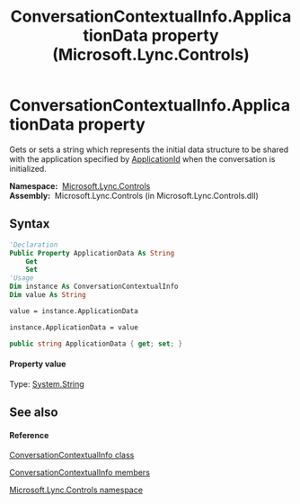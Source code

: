 ﻿---
title: ConversationContextualInfo.ApplicationData property  (Microsoft.Lync.Controls)
TOCTitle: 'ApplicationData property '
ms:assetid: P:Microsoft.Lync.Controls.ConversationContextualInfo.ApplicationData_DI_3_UC_OCS14MrefLyncWPF
ms:mtpsurl: https://msdn.microsoft.com/en-us/library/microsoft.lync.controls.conversationcontextualinfo.applicationdata_di_3_uc_ocs14mreflyncwpf(v=office.15)
ms:contentKeyID: 48599694
ms.date: 07/28/2014
mtps_version: v=office.15
f1_keywords:
- Microsoft.Lync.Controls.ConversationContextualInfo.ApplicationData
dev_langs:
- CSharp
- JScript
- VB
- other
---

# ConversationContextualInfo.ApplicationData property

Gets or sets a string which represents the initial data structure to be shared with the application specified by [ApplicationId](conversationcontextualinfo-applicationid-property-microsoft-lync-controls_1.md) when the conversation is initialized.

**Namespace:**  [Microsoft.Lync.Controls](microsoft-lync-controls-namespace_1.md)  
**Assembly:**  Microsoft.Lync.Controls (in Microsoft.Lync.Controls.dll)

## Syntax

``` vb
'Declaration
Public Property ApplicationData As String
    Get
    Set
'Usage
Dim instance As ConversationContextualInfo
Dim value As String

value = instance.ApplicationData

instance.ApplicationData = value
```

``` csharp
public string ApplicationData { get; set; }
```

#### Property value

Type: [System.String](http://msdn2.microsoft.com/en-us/library/s1wwdcbf)  

## See also

#### Reference

[ConversationContextualInfo class](conversationcontextualinfo-class-microsoft-lync-controls_1.md)

[ConversationContextualInfo members](conversationcontextualinfo-members-microsoft-lync-controls_1.md)

[Microsoft.Lync.Controls namespace](microsoft-lync-controls-namespace_1.md)


